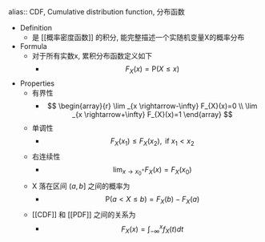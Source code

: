 alias:: CDF, Cumulative distribution function, 分布函数

- Definition
	- 是 [[概率密度函数]] 的积分, 能完整描述一个实随机变量X的概率分布
- Formula
	- 对于所有实数x, 累积分布函数定义如下
		- $$
		  F_{X}(x)=\mathrm{P}(X \leq x)
		  $$
- Properties
	- 有界性
		- $$
		  \begin{array}{r}
		  \lim _{x \rightarrow-\infty} F_{X}(x)=0 \\
		  \lim _{x \rightarrow+\infty} F_{X}(x)=1
		  \end{array}
		  $$
	- 单调性
		- $$
		  F_{X}\left(x_{1}\right) \leq F_{X}\left(x_{2}\right), \text { if } x_{1}<x_{2}
		  $$
	- 右连续性
		- $$
		  \lim _{x \rightarrow x_{0}^{+}} F_{X}(x)=F_{X}\left(x_{0}\right)
		  $$
	- X 落在区间 $(a,b]$ 之间的概率为
		- $$
		  \mathrm{P}(a<X \leq b)=F_{X}(b)-F_{X}(a)
		  $$
	- [[CDF]] 和 [[PDF]] 之间的关系为
		- $$
		  F_{X}(x)=\int_{-\infty}^{x} f_{X}(t) d t
		  $$